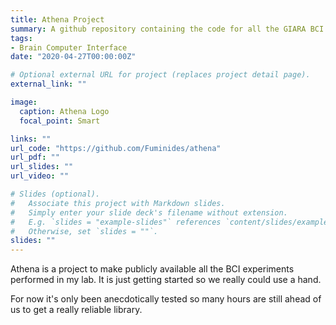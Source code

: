 ```yaml
---
title: Athena Project
summary: A github repository containing the code for all the GIARA BCI experiments/papers.
tags:
- Brain Computer Interface
date: "2020-04-27T00:00:00Z"

# Optional external URL for project (replaces project detail page).
external_link: ""

image:
  caption: Athena Logo
  focal_point: Smart

links: ""
url_code: "https://github.com/Fuminides/athena"
url_pdf: ""
url_slides: ""
url_video: ""

# Slides (optional).
#   Associate this project with Markdown slides.
#   Simply enter your slide deck's filename without extension.
#   E.g. `slides = "example-slides"` references `content/slides/example-slides.md`.
#   Otherwise, set `slides = ""`.
slides: ""
---
```


Athena is a project to make publicly available all the BCI experiments performed in my lab. It is just getting started so we really could use a hand.

For now it's only been anecdotically tested so many hours are still ahead of us to get a really reliable library.